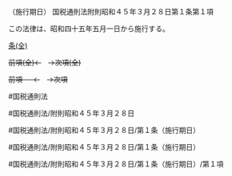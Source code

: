（施行期日）
国税通則法附則昭和４５年３月２８日第１条第１項

この法律は、昭和四十五年五月一日から施行する。

[条(全)](国税通則法＿＿＿＿附則昭和４５年３月２８日第１条_.md)

~~前項(全)←~~　~~→次項(全)~~

~~前項 　 ←~~　~~→次項~~



#国税通則法

#国税通則法/附則昭和４５年３月２８日

#国税通則法/附則昭和４５年３月２８日/第１条（施行期日）

#国税通則法/附則昭和４５年３月２８日/第１条（施行期日）

#国税通則法/附則昭和４５年３月２８日/第１条（施行期日）/第１項

